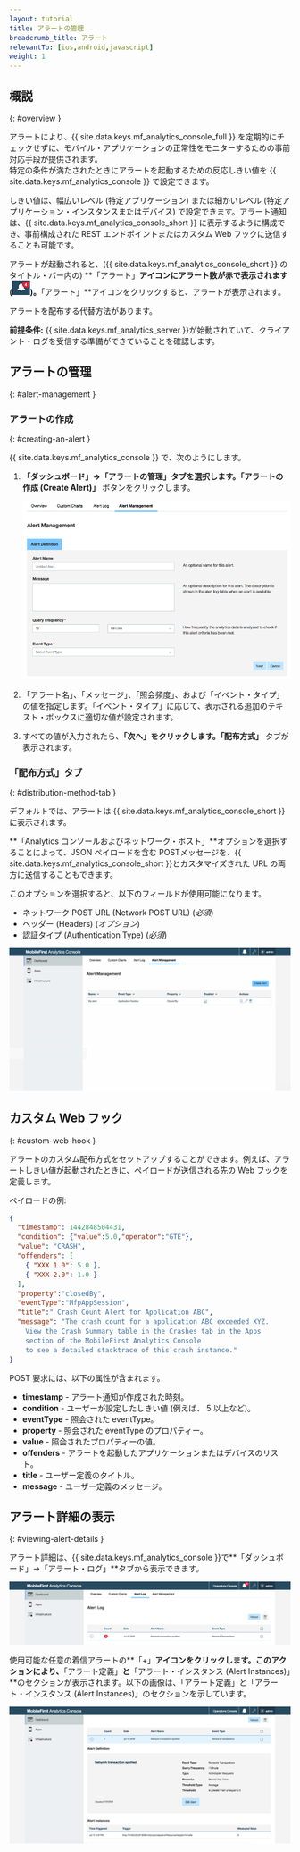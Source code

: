 ```yaml
---
layout: tutorial
title: アラートの管理
breadcrumb_title: アラート
relevantTo: [ios,android,javascript]
weight: 1
---
```

<!-- NLS_CHARSET=UTF-8 -->
## 概説
{: #overview }

アラートにより、{{ site.data.keys.mf_analytics_console_full }} を定期的にチェックせずに、モバイル・アプリケーションの正常性をモニターするための事前対応手段が提供されます。  
特定の条件が満たされたときにアラートを起動するための反応しきい値を {{ site.data.keys.mf_analytics_console }} で設定できます。

しきい値は、幅広いレベル (特定アプリケーション) または細かいレベル (特定アプリケーション・インスタンスまたはデバイス) で設定できます。アラート通知は、{{ site.data.keys.mf_analytics_console_short }} に表示するように構成でき、事前構成された REST エンドポイントまたはカスタム Web フックに送信することも可能です。

アラートが起動されると、({{ site.data.keys.mf_analytics_console_short }} のタイトル・バー内の) **「アラート」**アイコンにアラート数が赤で表示されます (<img  alt="アラート・アイコン" style="margin:0;display:inline" src="alertIcon.png"/>)。**「アラート」**アイコンをクリックすると、アラートが表示されます。

アラートを配布する代替方法があります。

**前提条件:** {{ site.data.keys.mf_analytics_server }}が始動されていて、クライアント・ログを受信する準備ができていることを確認します。

## アラートの管理
{: #alert-management }

### アラートの作成
{: #creating-an-alert }

{{ site.data.keys.mf_analytics_console }} で、次のようにします。

1. **「ダッシュボード」→「アラートの管理」**タブを選択します。**「アラートの作成 (Create Alert)」** ボタンをクリックします。

   ![「アラートの管理」タブ](alert_management_tab.png)

2. 「アラート名」、「メッセージ」、「照会頻度」、および「イベント・タイプ」の値を指定します。「イベント・タイプ」に応じて、表示される追加のテキスト・ボックスに適切な値が設定されます。
3. すべての値が入力されたら、**「次へ」**をクリックします。**「配布方式」** タブが表示されます。

### 「配布方式」タブ
{: #distribution-method-tab }

デフォルトでは、アラートは {{ site.data.keys.mf_analytics_console_short }}に表示されます。

**「Analytics コンソールおよびネットワーク・ポスト」**オプションを選択することによって、JSON ペイロードを含む POSTメッセージを、{{ site.data.keys.mf_analytics_console_short }}とカスタマイズされた URL の両方に送信することもできます。

このオプションを選択すると、以下のフィールドが使用可能になります。

* ネットワーク POST URL (Network POST URL) (*必須*)
* ヘッダー (Headers) (*オプション*)
* 認証タイプ (Authentication Type) (*必須*)

<img class="gifplayer"  alt="アラートの作成" src="creating-an-alert.png"/>

## カスタム Web フック
{: #custom-web-hook }

アラートのカスタム配布方式をセットアップすることができます。例えば、アラートしきい値が起動されたときに、ペイロードが送信される先の Web フックを定義します。

ペイロードの例:

```json
{
  "timestamp": 1442848504431,
  "condition": {"value":5.0,"operator":"GTE"},
  "value": "CRASH",
  "offenders": [
    { "XXX 1.0": 5.0 },
    { "XXX 2.0": 1.0 }
  ],
  "property":"closedBy",
  "eventType":"MfpAppSession",
  "title":" Crash Count Alert for Application ABC",
  "message": "The crash count for a application ABC exceeded XYZ.
    View the Crash Summary table in the Crashes tab in the Apps
    section of the MobileFirst Analytics Console
    to see a detailed stacktrace of this crash instance."
}
```

POST 要求には、以下の属性が含まれます。

* **timestamp** - アラート通知が作成された時刻。
* **condition** - ユーザーが設定したしきい値 (例えば、 5 以上など)。
* **eventType** - 照会された eventType。
* **property** - 照会された eventType のプロパティー。
* **value** - 照会されたプロパティーの値。
* **offenders** - アラートを起動したアプリケーションまたはデバイスのリスト。
* **title** - ユーザー定義のタイトル。
* **message** - ユーザー定義のメッセージ。

## アラート詳細の表示
{: #viewing-alert-details }

アラート詳細は、{{ site.data.keys.mf_analytics_console }}で**「ダッシュボード」→「アラート・ログ」**タブから表示できます。

![新規アラート・ログ](alert-log.png)

使用可能な任意の着信アラートの**「+」**アイコンをクリックします。このアクションにより、**「アラート定義」**と**「アラート・インスタンス (Alert Instances)」**のセクションが表示されます。以下の画像は、「アラート定義」と「アラート・インスタンス (Alert Instances)」のセクションを示しています。

![アラート定義およびインスタンス](alert-definitions-and-instances.png)
